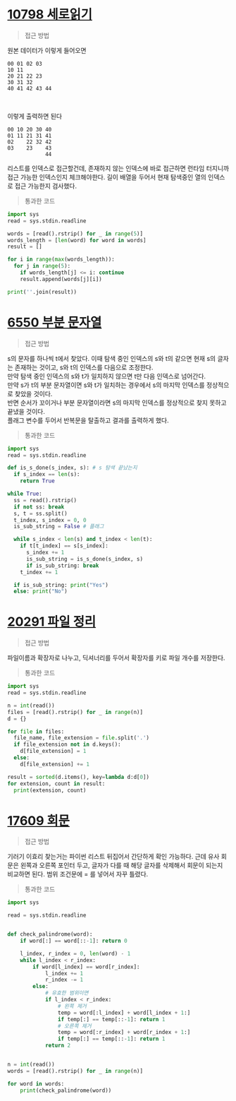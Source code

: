 # [10798 세로읽기](https://www.acmicpc.net/problem/10798)

> 접근 방법

원본 데이터가 이렇게 들어오면

```
00 01 02 03 
10 11 
20 21 22 23 
30 31 32 
40 41 42 43 44
```
 <br>

이렇게 출력하면 된다
```
00 10 20 30 40
01 11 21 31 41
02    22 32 42 
03    23    43
            44
```
리스트를 인덱스로 접근할건데, 존재하지 않는 인덱스에 바로 접근하면 런타임 터지니까
접근 가능한 인덱스인지 체크해야한다. 길이 배열을 두어서 현재 탐색중인 열의 인덱스로 접근 가능한지 검사했다.


> 통과한 코드


```python
import sys
read = sys.stdin.readline

words = [read().rstrip() for _ in range(5)]
words_length = [len(word) for word in words]
result = []

for i in range(max(words_length)):
  for j in range(5):
    if words_length[j] <= i: continue
    result.append(words[j][i])

print(''.join(result))
```


# [6550 부분 문자열](https://www.acmicpc.net/problem/6550)

> 접근 방법

s의 문자를 하나씩 t에서 찾았다.
이때 탐색 중인 인덱스의 s와 t의 같으면 현재 s의 글자는 존재하는 것이고, s와 t의 인덱스를 다음으로 조정한다.<br>
만약 탐색 중인 인덱스의 s와 t가 일치하지 않으면 t만 다음 인덱스로 넘어간다.<br>
만약 s가 t의 부분 문자열이면 s와 t가 일치하는 경우에서 s의 마지막 인덱스를 정상적으로 찾았을 것이다.<br>
반면 순서가 꼬이거나 부분 문자열이라면 s의 마지막 인덱스를 정상적으로 찾지 못하고 끝냈을 것이다.<br>
플래그 변수를 두어서 반복문을 탈출하고 결과를 출력하게 했다.<br>


> 통과한 코드

```python
import sys
read = sys.stdin.readline

def is_s_done(s_index, s): # s 탐색 끝났는지
  if s_index == len(s): 
    return True

while True:
  ss = read().rstrip()
  if not ss: break
  s, t = ss.split()
  t_index, s_index = 0, 0
  is_sub_string = False # 플래그

  while s_index < len(s) and t_index < len(t):
    if t[t_index] == s[s_index]:
      s_index += 1
      is_sub_string = is_s_done(s_index, s)
      if is_sub_string: break
    t_index += 1

  if is_sub_string: print("Yes")
  else: print("No")

```

# [20291 파일 정리](https://www.acmicpc.net/problem/20291)

> 접근 방법

파일이름과 확장자로 나누고, 딕셔너리를 두어서 확장자를 키로 파일 개수를 저장한다.


> 통과한 코드

```python
import sys
read = sys.stdin.readline

n = int(read())
files = [read().rstrip() for _ in range(n)]
d = {}

for file in files:
  file_name, file_extension = file.split('.')
  if file_extension not in d.keys():
    d[file_extension] = 1
  else:
    d[file_extension] += 1

result = sorted(d.items(), key=lambda d:d[0])
for extension, count in result:
  print(extension, count)
```



# [17609 회문](https://www.acmicpc.net/problem/17609)

> 접근 방법

기러기 이효리 찾는거는 파이썬 리스트 뒤집어서 간단하게 확인 가능하다.
근데 유사 회문은 왼쪽과 오른쪽 포인터 두고, 글자가 다를 때 해당 글자를 삭제해서 회문이 되는지 비교하면 된다.
범위 조건문에 = 를 넣어서 자꾸 틀렸다.


> 통과한 코드

```python
import sys

read = sys.stdin.readline


def check_palindrome(word):
    if word[:] == word[::-1]: return 0

    l_index, r_index = 0, len(word) - 1
    while l_index < r_index:
        if word[l_index] == word[r_index]:
            l_index += 1
            r_index -= 1
        else:
            # 유효한 범위이면
            if l_index < r_index:
                # 왼쪽 제거  
                temp = word[:l_index] + word[l_index + 1:]
                if temp[:] == temp[::-1]: return 1
                # 오른쪽 제거
                temp = word[:r_index] + word[r_index + 1:]
                if temp[:] == temp[::-1]: return 1
            return 2


n = int(read())
words = [read().rstrip() for _ in range(n)]

for word in words:
    print(check_palindrome(word))
```